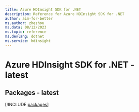 ```yaml
---
title: Azure HDInsight SDK for .NET
description: Reference for Azure HDInsight SDK for .NET
author: aim-for-better
ms.author: zhezhou
ms.data: 08/12/2023
ms.topic: reference
ms.devlang: dotnet
ms.service: hdinsight
---
```

# Azure HDInsight SDK for .NET - latest
## Packages - latest
[!INCLUDE [packages](hdinsight-index.md)]